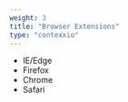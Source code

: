 ```yaml
---
weight: 3
title: "Browser Extensions"
type: "contexxio"
---
```

* IE/Edge
* Firefox
* Chrome
* Safari